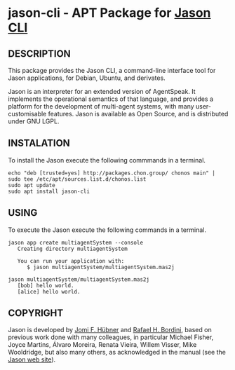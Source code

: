 # jason-cli - APT Package for [Jason CLI](https://jason-lang.github.io/jason/jason-cli/)

## DESCRIPTION
This package provides the Jason CLI, a command-line interface tool for Jason applications, for Debian, Ubuntu, and derivates.

Jason is an interpreter for an extended version of AgentSpeak. It implements the operational semantics of that language, and provides a platform for the development of multi-agent systems, with many user-customisable features. Jason is available as Open Source, and is distributed under GNU LGPL.

## INSTALATION
To install the Jason execute the following commmands in a terminal.
```console
echo "deb [trusted=yes] http://packages.chon.group/ chonos main" | sudo tee /etc/apt/sources.list.d/chonos.list 
sudo apt update
sudo apt install jason-cli
```

## USING
To execute the Jason execute the following commands in a terminal.
```console
jason app create multiagentSystem --console
   Creating directory multiagentSystem

   You can run your application with:
      $ jason multiagentSystem/multiagentSystem.mas2j

jason multiagentSystem/multiagentSystem.mas2j 
   [bob] hello world.
   [alice] hello world.
```

## COPYRIGHT
Jason is developed by [Jomi F. Hübner](https://github.com/jomifred) and [Rafael H. Bordini](https://www.inf.pucrs.br/r.bordini), based on previous work done with many colleagues, in particular Michael Fisher, Joyce Martins, Álvaro Moreira, Renata Vieira, Willem Visser, Mike Wooldridge, but also many others, as acknowledged in the manual (see the [Jason web site](http://jason.sourceforge.net/wp/documents/)).
